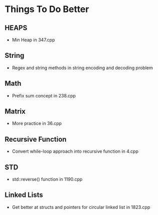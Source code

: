 # Things To Do Better


## HEAPS
- Min Heap in 347.cpp

## String
- Regex and string methods in string encoding and decoding problem

## Math 
- Prefix sum concept in 238.cpp

## Matrix 
- More practice in 36.cpp

## Recursive Function
- Convert while-loop approach into recursive function in 4.cpp

## STD 
- std::reverse() function in 1190.cpp

## Linked Lists
- Get better at structs and pointers for circular linked list in 1823.cpp